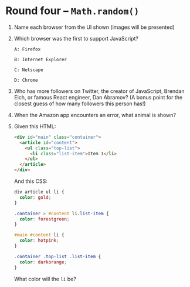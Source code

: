 # Round four – `Math.random()`

1.  Name each browser from the UI shown (images will be presented)

2.  Which browser was the first to support JavaScript?

        A: Firefox

        B: Internet Explorer

        C: Netscape

        D: Chrome

3.  Who has more followers on Twitter, the creator of JavaScript, Brendan Eich, or famous React engineer, Dan Abramov? (A bonus point for the closest guess of how many followers this person has!)

4.  When the Amazon app encounters an error, what animal is shown?

5.  Given this HTML:

    ```html
    <div id="main" class="container">
      <article id="content">
        <ul class="top-list">
          <li class="list-item">Item 1</li>
        </ul>
      </article>
    </div>
    ```

    And this CSS:

    ```css
    div article ul li {
      color: gold;
    }

    .container > #content li.list-item {
      color: forestgreen;
    }

    #main #content li {
      color: hotpink;
    }

    .container .top-list .list-item {
      color: darkorange;
    }
    ```

    What color will the `li` be?
